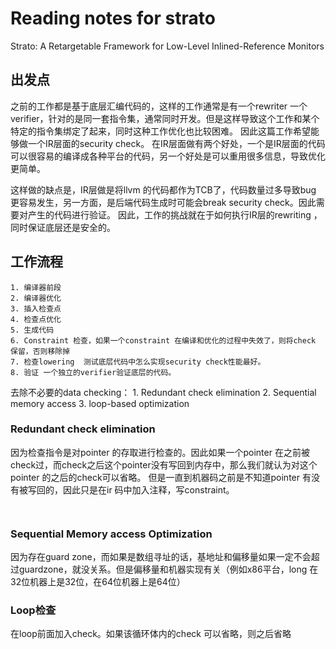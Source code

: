 # Reading notes for strato
Strato: A Retargetable Framework for Low-Level Inlined-Reference Monitors

## 出发点
之前的工作都是基于底层汇编代码的，这样的工作通常是有一个rewriter 一个verifier，针对的是同一套指令集，通常同时开发。但是这样导致这个工作和某个特定的指令集绑定了起来，同时这种工作优化也比较困难。
因此这篇工作希望能够做一个IR层面的security check。
在IR层面做有两个好处，一个是IR层面的代码可以很容易的编译成各种平台的代码，另一个好处是可以重用很多信息，导致优化更简单。

这样做的缺点是，IR层做是将llvm 的代码都作为TCB了，代码数量过多导致bug 更容易发生，另一方面，是后端代码生成时可能会break security check。因此需要对产生的代码进行验证。
因此，工作的挑战就在于如何执行IR层的rewriting ，同时保证底层还是安全的。

## 工作流程
	1. 编译器前段
	2. 编译器优化
	3. 插入检查点
	4. 检查点优化
	5. 生成代码
	6. Constraint 检查，如果一个constraint 在编译和优化的过程中失效了，则将check 保留，否则移除掉
	7. 检查lowering  测试底层代码中怎么实现security check性能最好。
	8. 验证 一个独立的verifier验证底层的代码。

去除不必要的data checking：
	1. Redundant check elimination
	2. Sequential memory access
	3. loop-based optimization

### Redundant check elimination
因为检查指令是对pointer 的存取进行检查的。因此如果一个pointer 在之前被check过，而check之后这个pointer没有写回到内存中，那么我们就认为对这个pointer 的之后的check可以省略。
但是一直到机器码之前是不知道pointer 有没有被写回的，因此只是在ir 码中加入注释，写constraint。

	 
### Sequential Memory access Optimization
因为存在guard zone，而如果是数组寻址的话，基地址和偏移量如果一定不会超过guardzone，就没关系。但是偏移量和机器实现有关（例如x86平台，long 在32位机器上是32位，在64位机器上是64位）
### Loop检查
在loop前面加入check。如果该循环体内的check 可以省略，则之后省略
